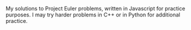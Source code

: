 My solutions to Project Euler problems, written in Javascript for practice purposes. 
I may try harder problems in C++ or in Python for additional practice.
